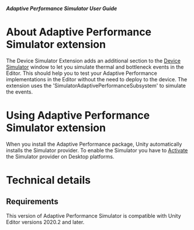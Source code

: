 **_Adaptive Performance Simulator User Guide_**

# About Adaptive Performance Simulator extension

The Device Simulator Extension adds an additional section to the [Device Simulator](https://docs.unity3d.com/Manual/DeviceSimulator.html) window to let you simulate thermal and bottleneck events in the Editor. This should help you to test your Adaptive Performance implementations in the Editor without the need to deploy to the device. The extension uses the 'SimulatorAdaptivePerformanceSubsystem' to simulate the events.

# Using Adaptive Performance Simulator extension

When you install the Adaptive Performance package, Unity automatically installs the Simulator provider. To enable the Simulator you have to [Activate](installing-and-configuring.md#provider-installation) the Simulator provider on Desktop platforms.

# Technical details
## Requirements

This version of Adaptive Performance Simulator is compatible with Unity Editor versions 2020.2 and later.
